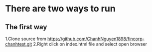 # There are two ways to run
## The first way
1.Clone source from https://github.com/ChanhNguyen1898/fincorp-chanhtest.git
2.Right click on index.html file and select open browser
